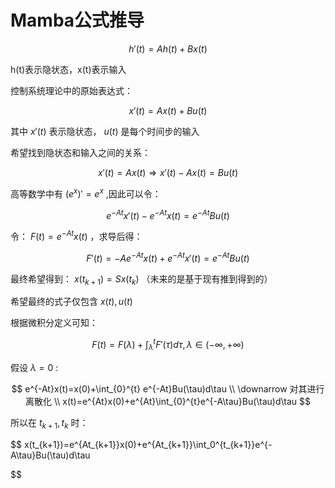 # Mamba公式推导

$$
h'(t)=Ah(t)+Bx(t)
$$

h(t)表示隐状态，x(t)表示输入

控制系统理论中的原始表达式：

$$
x'(t)=Ax(t)+Bu(t)
$$

其中 $x'(t)$ 表示隐状态， $u(t)$ 是每个时间步的输入

希望找到隐状态和输入之间的关系：

$$x'(t)=Ax(t) \Rightarrow x'(t)-Ax(t)=Bu(t)$$


高等数学中有 $(e^{x})'=e^{x}$ ,因此可以令：

$$
e^{-At}x'(t)-e^{-At}x(t)=e^{-At}Bu(t)
$$

令： $F(t)=e^{-At}x(t)$ ，求导后得：

$$F'(t)=-Ae^{-At}x(t)+e^{-At}x'(t)=e^{-At}Bu(t)$$


最终希望得到： $x(t_{k+1})=Sx(t_k)$ （未来的是基于现有推到得到的）

希望最终的式子仅包含 $x(t),u(t)$ 

根据微积分定义可知：

$$F(t)=F(\lambda)+\int_{\lambda }^{t} F'(\tau )d \tau, \lambda \in (-\infty, +\infty)$$


假设 $\lambda=0$ :

$$
e^{-At}x(t)=x(0)+\int_{0}^{t} e^{-At}Bu(\tau)d\tau \\
\downarrow 对其进行离散化 \\
x(t)=e^{At}x(0)+e^{At}\int_{0}^{t}e^{-A\tau}Bu(\tau)d\tau
$$

所以在 $t_{k+1},t_k$ 时：

$$
x(t_{k+1})=e^{At_{k+1}}x(0)+e^{At_{k+1}}\int_0^{t_{k+1}}e^{-A\tau}Bu(\tau)d\tau

$$
